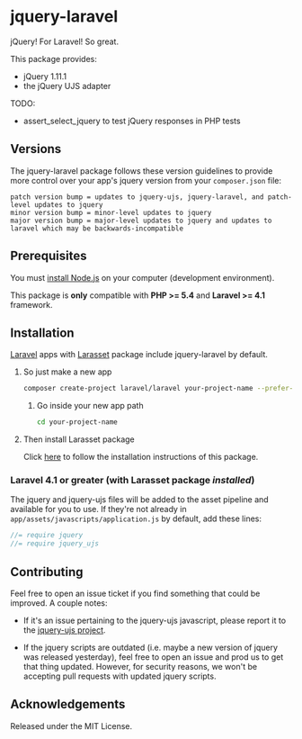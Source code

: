 # jquery-laravel

jQuery! For Laravel! So great.

This package provides:

  * jQuery 1.11.1
  * the jQuery UJS adapter
  
  TODO:
  
  * assert_select_jquery to test jQuery responses in PHP tests

## Versions

The jquery-laravel package follows these version guidelines
to provide more control over your app's jquery version from your `composer.json` file:

```
patch version bump = updates to jquery-ujs, jquery-laravel, and patch-level updates to jquery
minor version bump = minor-level updates to jquery
major version bump = major-level updates to jquery and updates to laravel which may be backwards-incompatible
```

## Prerequisites

You must [install Node.js](http://nodejs.org) on your computer (development environment).

This package is **only** compatible with **PHP >= 5.4** and **Laravel >= 4.1** framework.

## Installation

[Laravel](http://laravel.com) apps with [Larasset](https://github.com/efficiently/larasset) package include jquery-laravel by default.

1. So just make a new app 

    ```sh
    composer create-project laravel/laravel your-project-name --prefer-dist
    ```

    1. Go inside your new app path

        ```sh
        cd your-project-name
        ```

2. Then install Larasset package

    Click [here](https://github.com/efficiently/larasset/blob/master/README.md#installation) to follow the installation instructions of this package.

### Laravel 4.1 or greater (with Larasset package *installed*)

The jquery and jquery-ujs files will be added to the asset pipeline and available for you to use.
If they're not already in `app/assets/javascripts/application.js` by default, add these lines:

```js
//= require jquery
//= require jquery_ujs
```

## Contributing

Feel free to open an issue ticket if you find something that could be improved. A couple notes:

* If it's an issue pertaining to the jquery-ujs javascript, please report it to the [jquery-ujs project](https://github.com/rails/jquery-ujs).

* If the jquery scripts are outdated (i.e. maybe a new version of jquery was released yesterday), feel free to open an issue and prod us to get that thing updated. However, for security reasons, we won't be accepting pull requests with updated jquery scripts.

## Acknowledgements

Released under the MIT License.
